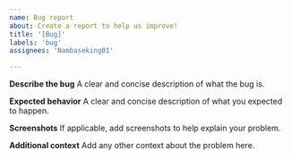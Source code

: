 ```yaml
---
name: Bug report
about: Create a report to help us improve!
title: '[Bug]'
labels: 'bug'
assignees: 'Nambaseking01'

---
```


**Describe the bug**
A clear and concise description of what the bug is.

**Expected behavior**
A clear and concise description of what you expected to happen.

**Screenshots**
If applicable, add screenshots to help explain your problem.

**Additional context**
Add any other context about the problem here.
